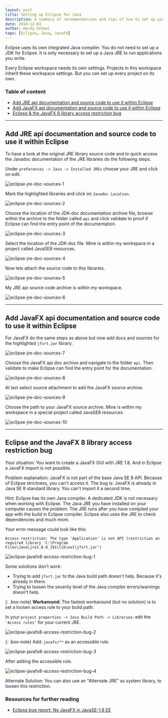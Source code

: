 ```yaml
---
layout: post
title: Setting up Eclipse for Java
description: A summary of recommendations and tips of how to set up your Eclipse IDE the right way.
date: 2018-12-03
author: Hardy Scheel
tags: [Eclipse, Java, JavaFX]
---
```


<!--
Setting up Eclipse for Java
A summary of recommendations and tips of how to set up your Eclipse IDE the right way.
-->

Eclipse uses its own integrated Java compiler. You do not need to set up a JDK for Eclipse. It is only necessary to set up a Java JRE to run applications you write.

Every Eclipse workspace needs its own settings. Projects in this workspace inherit these workspace settings. But you can set up every project on its own.

### Table of content
- [Add JRE api documentation and source code to use it within Eclipse](#add-jre-api-documentation-and-source-code-to-use-it-within-eclipse)
- [Add JavaFX api documentation and source code to use it within Eclipse](#add-javafx-api-documentation-and-source-code-to-use-it-within-eclipse)
- [Eclipse & the JavaFX 8 library access restriction bug](#eclipse-and-the-javafx-8-library-access-restriction-bug)

---

## Add JRE api documentation and source code to use it within Eclipse

To have a look at the original JRE library source code and to quick access the Javadoc documentation of the JRE libraries do the following steps.

Under `preferences -> Java -> Installed JREs` choose your JRE and click on edit.

![eclipse-jre-doc-sources-1][eclipse-jre-doc-sources-1]

Mark the highlighted libraries and click on `Javadoc Location`.

![eclipse-jre-doc-sources-2][eclipse-jre-doc-sources-2]

Choose the location of the JDK-doc documentation archive file, browse within the archive to the folder called `api` and click validate to proof if Eclipse can find the entry point of the documentation.

![eclipse-jre-doc-sources-3][eclipse-jre-doc-sources-3]

Select the location of the JDK-doc file. Mine is within my workspace in a project called JavaSE8 resources.

![eclipse-jre-doc-sources-4][eclipse-jre-doc-sources-4]

Now lets attach the source code to this libraries.

![eclipse-jre-doc-sources-5][eclipse-jre-doc-sources-5]

My JRE api source code archive is within my workspace.

![eclipse-jre-doc-sources-6][eclipse-jre-doc-sources-6]

---

## Add JavaFX api documentation and source code to use it within Eclipse

For JavaFX do the same steps as above but now add docs and sources for the highlighted `jfxrt.jar` library.

![eclipse-jre-doc-sources-7][eclipse-jre-doc-sources-7]

Choose the JavaFX api doc archive and navigate to the folder `api`. Then validate to make Eclipse can find the entry point for the documentation.

![eclipse-jre-doc-sources-8][eclipse-jre-doc-sources-8]

At last select source attachment to add the JavaFX source archive.

![eclipse-jre-doc-sources-9][eclipse-jre-doc-sources-9]

Choose the path to your JavaFX source archive. Mine is within my workspace in a special project called JavaSE8 resources.

![eclipse-jre-doc-sources-10][eclipse-jre-doc-sources-10]

[eclipse-jre-doc-sources-1]: /blog/img/2018-12-03-eclipse-setting-up-eclipse-for-java/eclipse-jre-doc-sources-1.png "Choose your JRE and click on edit."
[eclipse-jre-doc-sources-2]: /_posts/img/2018-12-03-eclipse-setting-up-eclipse-for-java/eclipse-jre-doc-sources-2.png "Mark the highlighted libraries and click on Javadoc Location."
[eclipse-jre-doc-sources-3]: /_posts/img/2018-12-03-eclipse-setting-up-eclipse-for-java/eclipse-jre-doc-sources-3.png "Choose the location of the JDK-doc file, browse within the archive to the folder called api and click validate to proof if Eclipse can find the entry point of the documentation."
[eclipse-jre-doc-sources-4]: /_posts/img/2018-12-03-eclipse-setting-up-eclipse-for-java/eclipse-jre-doc-sources-4.png "Select the location of the JDK-doc file. Mine is within my workspace in a project called JavaSE8 resources."
[eclipse-jre-doc-sources-5]: /_posts/img/2018-12-03-eclipse-setting-up-eclipse-for-java/eclipse-jre-doc-sources-5.png "Now lets attach the source code to this libraries."
[eclipse-jre-doc-sources-6]: /_posts/img/2018-12-03-eclipse-setting-up-eclipse-for-java/eclipse-jre-doc-sources-6.png "My JRE api source code archive is within my workspace."
[eclipse-jre-doc-sources-7]: /_posts/img/2018-12-03-eclipse-setting-up-eclipse-for-java/eclipse-jre-doc-sources-7.png "For JavaFX do the same steps as above but only for the highlighted jfxrt.jar library."
[eclipse-jre-doc-sources-8]: /_posts/img/2018-12-03-eclipse-setting-up-eclipse-for-java/eclipse-jre-doc-sources-8.png "Choose the JavaFX api doc archive and navigate to the folder api. Then validate to make sure everything works fine."
[eclipse-jre-doc-sources-9]: /_posts/img/2018-12-03-eclipse-setting-up-eclipse-for-java/eclipse-jre-doc-sources-9.png "At last select source attachment to add the JavaFX source archive."
[eclipse-jre-doc-sources-10]: /_posts/img/2018-12-03-eclipse-setting-up-eclipse-for-java/eclipse-jre-doc-sources-10.png "Choose the path to your JavaFX source archive. Mine is, again, within my workspace in a special project called JavaSE8 resources."

---

## Eclipse and the JavaFX 8 library access restriction bug

Your situation: You want to create a JavaFX GUI with JRE 1.8. And in Eclipse a JavaFX import is not possible.

Problem explanation:
JavaFX is not part of the base Java SE 8 API. Because of Eclipse strictness, you can't access it. The bug is: JavaFX is already in Java SE 8 standard library. You can't import it a second time.

Hint: Eclipse has its own Java compiler. A dedicated JDK is not necessary when working with Eclipse. The Java JRE you have installed on your computer causes the problem. The JRE runs after you have compiled your app with the build in Eclipse compiler. Eclipse also uses the JRE to check dependencies and much more.

Your error message could look like this:
~~~shell
Access restriction: The type 'Application' is not API (restriction on required library 'C:\Program Files\Java\jre1.8.0_191\lib\ext\jfxrt.jar')
~~~

![eclipse-javafx8-access-restriction-bug-1][eclipse-javafx8-access-restriction-bug-1]

Some solutions don't work:
- Trying to add `jfxrt.jar` to the Java build path doesn't help. Because it's already in there.
- Trying to loosen the severity level of the Java compiler errors/warnings doesn't help.

{: .box-note}
**Workaround:** The fastest workaround (but no solution) is to set a loosen access rule to your build path:

In your `project properties -> Java Build Path -> Libraries`: edit the `'Access rules'` for your current JRE.

![eclipse-javafx8-access-restriction-bug-2][eclipse-javafx8-access-restriction-bug-2]

{: .box-note}
Add: `javafx/**` as an accessible rule.

![eclipse-javafx8-access-restriction-bug-3][eclipse-javafx8-access-restriction-bug-3]

After adding the accessible rule.

![eclipse-javafx8-access-restriction-bug-4][eclipse-javafx8-access-restriction-bug-4]

Alternate Solution: You can also use an "Alternate JRE" as system library, to loosen this restriction.

### Resources for further reading

- [Eclipse bug report: No JavaFX in JavaSE-1.8 EE](https://bugs.eclipse.org/bugs/show_bug.cgi?id=431067)

[eclipse-javafx8-access-restriction-bug-1]: /_posts/img/2018-12-03-eclipse-setting-up-eclipse-for-java/eclipse-javafx8-access-restriction-bug-1.png "Eclipse error message: Access restriction: The type 'Application' is not API (restriction on required library 'C:\Program Files\Java\jre1.8.0_191\lib\ext\jfxrt.jar')"
[eclipse-javafx8-access-restriction-bug-2]: /_posts/img/2018-12-03-eclipse-setting-up-eclipse-for-java/eclipse-javafx8-access-restriction-bug-2.png "In your project properties -> Java Build Path -> Libraries: edit the 'Access rules' for your current JRE."
[eclipse-javafx8-access-restriction-bug-3]: /_posts/img/2018-12-03-eclipse-setting-up-eclipse-for-java/eclipse-javafx8-access-restriction-bug-3.png "Add javafx/** as an accessible rule."
[eclipse-javafx8-access-restriction-bug-4]: /_posts/img/2018-12-03-eclipse-setting-up-eclipse-for-java/eclipse-javafx8-access-restriction-bug-4.png "Add javafx/** as an accessible rule.)"
